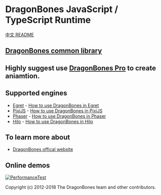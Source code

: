 # DragonBones JavaScript / TypeScript Runtime
[中文 README](./README-zh_CN.md)
## [DragonBones common library](./DragonBones/)
## Highly suggest use [DragonBones Pro](http://www.dragonbones.com/) to create aniamtion.

## Supported engines
* [Egret](http://www.egret.com/) - [How to use DragonBones in Egret](./Egret/)
* [PixiJS](http://www.pixijs.com/) - [How to use DragonBones in PixiJS](./Pixi/)
* [Phaser](https://phaser.io/) - [How to use DragonBones in Phaser](./Phaser/)
* [Hilo](http://hiloteam.github.io/) - [How to use DragonBones in Hilo](./Hilo/)

## To learn more about
* [DragonBones offical website](http://www.dragonbones.com/)

## Online demos
[![PerformanceTest](https://dragonbones.github.io/demo/demos.png)](https://github.com/DragonBones/Demos)

Copyright (c) 2012-2018 The DragonBones team and other contributors.

